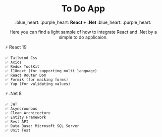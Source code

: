 <h1 align="center"> To Do App </h1>

<p align="center"> :blue_heart: :purple_heart: <b>React + .Net</b> :blue_heart: :purple_heart: </p>

<p align="center"> Here you can find a light sample of how to integrate React and .Net by a simple to do applicaion. </p>

⚡ React 19

    ✅ Tailwind Css
    ✅ Axios
    ✅ Redux ToolKit
    ✅ I18next (for supporting multi language)
    ✅ React Router Dom
    ✅ Formik (for maiking forms)
    ✅ Yup (for validating values)
     
⚡ .Net 8

    ✅ JWT
    ✅ Asyncrounous
    ✅ Clean Architecture
    ✅ Entity Framework
    ✅ Rest API
    ✅ Data Base: Microsoft SQL Server
    ✅ Unit Test
    
